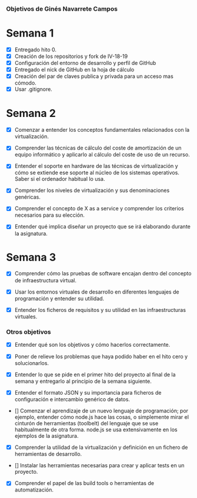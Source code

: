 ### Objetivos de Ginés Navarrete Campos

# Semana 1

- [x] Entregado hito 0.
- [x] Creación de los repositorios y fork de IV-18-19
- [x] Configuración del entorno de desarrollo y perfil de GitHub
- [x] Entregado el nick de GitHub en la hoja de cálculo
- [x] Creación del par de claves publica y privada para un acceso mas cómodo.
- [x] Usar .gitignore.

# Semana 2


- [x]    Comenzar a entender los conceptos fundamentales relacionados con la virtualización.
- [x]    Comprender las técnicas de cálculo del coste de amortización de un equipo informático y aplicarlo al cálculo del coste de uso de un recurso.
- [x]    Entender el soporte en hardware de las técnicas de virtualización y cómo se extiende ese soporte al núcleo de los sistemas operativos. Saber si el ordenador habitual lo usa.
- [x]    Comprender los niveles de virtualización y sus denominaciones genéricas.
- [x]    Comprender el concepto de X as a service y comprender los criterios necesarios para su elección.
- [x]    Entender qué implica diseñar un proyecto que se irá elaborando durante la asignatura.


# Semana 3



- [x]    Comprender cómo las pruebas de software encajan dentro del concepto de infraestructura virtual.

- [x]    Usar los entornos virtuales de desarrollo en diferentes lenguajes de programación y entender su utilidad.
- [x]  Entender los ficheros de requisitos y su utilidad en las infraestructuras virtuales.

### Otros objetivos

- [x]    Entender qué son los objetivos y cómo hacerlos correctamente.

- [x]    Poner de relieve los problemas que haya podido haber en el hito cero y solucionarlos.

- [x]    Entender lo que se pide en el primer hito del proyecto al final de la semana y entregarlo al principio de la semana siguiente.

- [x]    Entender el formato JSON y su importancia para ficheros de configuración e intercambio genérico de datos.

- []    Comenzar el aprendizaje de un nuevo lenguaje de programación; por ejemplo, entender cómo node.js hace las cosas, o simplemente mirar el cinturón de herramientas (toolbelt) del lenguaje que se use habitualmente de otra forma. node.js se usa extensivamente en los ejemplos de la asignatura.

- [x]    Comprender la utilidad de la virtualización y definición en un fichero de herramientas de desarrollo.

- []    Instalar las herramientas necesarias para crear y aplicar tests en un proyecto.

- [x]    Comprender el papel de las build tools o herramientas de automatización.
